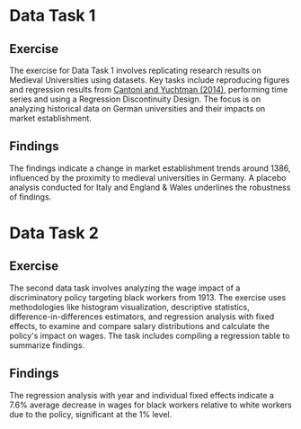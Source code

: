# Data Task 1
## Exercise
The exercise for Data Task 1 involves replicating research results on Medieval Universities using datasets. Key tasks include reproducing figures and regression results from [Cantoni and Yuchtman (2014)](https://bit.ly/46f108q), performing time series and using a Regression Discontinuity Design. The focus is on analyzing historical data on German universities and their impacts on market establishment.

## Findings

The findings indicate a change in market establishment trends around 1386, influenced by the proximity to medieval universities in Germany. A placebo analysis conducted for Italy and England & Wales underlines the robustness of findings.


# Data Task 2
## Exercise
The second data task involves analyzing the wage impact of a discriminatory policy targeting black workers from 1913. The exercise uses methodologies like histogram visualization, descriptive statistics, difference-in-differences estimators, and regression analysis with fixed effects, to examine and compare salary distributions and calculate the policy's impact on wages. The task includes compiling a regression table to summarize findings.

## Findings
The regression analysis with year and individual fixed effects indicate a 7.6% average decrease in wages for black workers relative to white workers due to the policy, significant at the 1% level.

